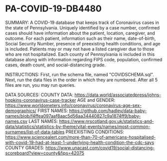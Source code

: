 # PA-COVID-19-DB4480
SUMMARY:
A COVID-19 database that keeps track of Coronavirus cases in the state of Pennsylvania. Uniquely identified by a case number, confirmed cases should have information about the patient, location, caregiver, and outcome. For each patient, information such as their name, date-of-birth, Social Security Number, presence of preexisting health conditions, and age is included. Patients may or may not have a listed caregiver due to those who are not hospitalized. Each county of Pennsylvania is included in this database along with information regarding FIPS code, population, confirmed cases, death count, and social-distancing grade.  

INSTRUCTIONS:
First, run the schema file, named "COVIDSCHEMA.sql". Next, run the data files in the order in which they are numbered.
After all 5 files are run, you may run queries.

DATA SOURCES:
COUNTY DATA: https://data.world/associatedpress/johns-hopkins-coronavirus-case-tracker 
AGE and GENDER: https://www.worldometers.info/coronavirus/coronavirus-age-sex-demographics/ 
FIRST NAMES: https://github.com/hadley/data-baby-names/blob/f4ffea097aaf8aac5d56aa34440827c9a1874ff9/baby-names.csv 
LAST NAMES: https://www.nrscotland.gov.uk/statistics-and-data/statistics/statistics-by-theme/vital-events/names/most-common-surnames/list-of-data-tables 
PREEXISTING CONDITIONS: https://www.sciencealert.com/more-than-70-of-americans-hospitalised-with-covid-19-had-at-least-1-underlying-health-condition-the-cdc-says 
COUNTY GRADES: https://www.unacast.com/covid19/social-distancing-scoreboard?view=county&fips=42075 

